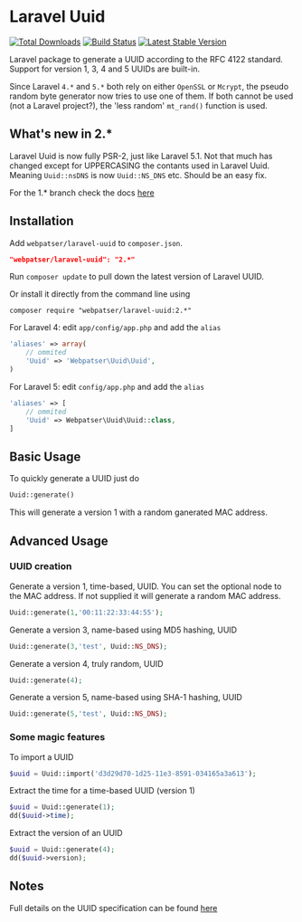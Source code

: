 # Laravel Uuid

[![Total Downloads](https://poser.pugx.org/webpatser/laravel-uuid/downloads.svg)](https://packagist.org/packages/webpatser/laravel-uuid)
[![Build Status](https://secure.travis-ci.org/webpatser/laravel-uuid.png?branch=master)](http://travis-ci.org/webpatser/laravel-uuid)
[![Latest Stable Version](https://poser.pugx.org/webpatser/laravel-uuid/v/stable.svg)](https://packagist.org/packages/webpatser/laravel-uuid)

Laravel package to generate a UUID according to the RFC 4122 standard. Support for version 1, 3, 4 and 5 UUIDs are built-in.

Since Laravel `4.*` and `5.*` both rely on either `OpenSSL` or `Mcrypt`, the pseudo random byte generator now tries to use one of them. If both cannot be used (not a Laravel project?), the 'less random' `mt_rand()` function is used.

## What's new in 2.*
Laravel Uuid is now fully PSR-2, just like Laravel 5.1. Not that much has changed except for UPPERCASING the contants used in Laravel Uuid. Meaning `Uuid::nsDNS` is now `Uuid::NS_DNS` etc. Should be an easy fix.

For the 1.* branch check the docs [here](https://github.com/webpatser/laravel-uuid/tree/1.5)

## Installation

Add `webpatser/laravel-uuid` to `composer.json`.

```json
"webpatser/laravel-uuid": "2.*"
```
    
Run `composer update` to pull down the latest version of Laravel UUID.

Or install it directly from the command line using

```shell
composer require "webpatser/laravel-uuid:2.*"
```

For Laravel 4: edit `app/config/app.php` and add the `alias`

```php
'aliases' => array(
    // ommited
    'Uuid' => 'Webpatser\Uuid\Uuid',
)
```
    
For Laravel 5: edit `config/app.php` and add the `alias`

```php
'aliases' => [
    // ommited
    'Uuid' => Webpatser\Uuid\Uuid::class,
]
```

## Basic Usage

To quickly generate a UUID just do

```php
Uuid::generate()
```
	
This will generate a version 1 with a random ganerated MAC address.

## Advanced Usage

### UUID creation

Generate a version 1, time-based, UUID. You can set the optional node to the MAC address. If not supplied it will generate a random MAC address.

```php
Uuid::generate(1,'00:11:22:33:44:55');
```
	
Generate a version 3, name-based using MD5 hashing, UUID

```php
Uuid::generate(3,'test', Uuid::NS_DNS);
```	

Generate a version 4, truly random, UUID

```php
Uuid::generate(4);
```

Generate a version 5, name-based using SHA-1 hashing, UUID

```php
Uuid::generate(5,'test', Uuid::NS_DNS);
```
	
### Some magic features

To import a UUID

```php
$uuid = Uuid::import('d3d29d70-1d25-11e3-8591-034165a3a613');
```	

Extract the time for a time-based UUID (version 1)

```php
$uuid = Uuid::generate(1);
dd($uuid->time);
```

Extract the version of an UUID

```php
$uuid = Uuid::generate(4);
dd($uuid->version);
````

## Notes

Full details on the UUID specification can be found [here](http://tools.ietf.org/html/rfc4122)
